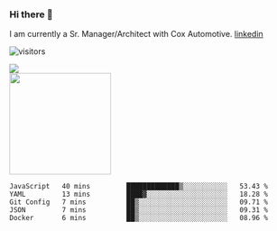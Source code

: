 ### Hi there 👋

I am currently a Sr. Manager/Architect with Cox Automotive. 
[linkedin](https://www.linkedin.com/in/jefflindholm)

<!--
**jefflindholm/jefflindholm** is a ✨ _special_ ✨ repository because its `README.md` (this file) appears on your GitHub profile.

Here are some ideas to get you started:

- 🔭 I’m currently working on ...
- 🌱 I’m currently learning ...
- 👯 I’m looking to collaborate on ...
- 🤔 I’m looking for help with ...
- 💬 Ask me about ...
- 📫 How to reach me: ...
- 😄 Pronouns: ...
- ⚡ Fun fact: ...
-->
![visitors](https://visitor-badge.glitch.me/badge?page_id=page.id)

<img align="center" src="https://github-readme-stats.vercel.app/api/top-langs/?username=jefflindholm&hide=java,html&title_color=ffffff&text_color=c9cacc&icon_color=2bbc8a&bg_color=1d1f21" />
<br/>
<img height="180em" src="https://github-readme-stats.vercel.app/api?username=jefflindholm&show_icons=true&hide_border=true&&count_private=true&include_all_commits=true" />

<!--START_SECTION:waka-->
```text
JavaScript   40 mins         █████████████▒░░░░░░░░░░░   53.43 % 
YAML         13 mins         ████▓░░░░░░░░░░░░░░░░░░░░   18.28 % 
Git Config   7 mins          ██▒░░░░░░░░░░░░░░░░░░░░░░   09.71 % 
JSON         7 mins          ██▒░░░░░░░░░░░░░░░░░░░░░░   09.31 % 
Docker       6 mins          ██▒░░░░░░░░░░░░░░░░░░░░░░   08.96 % 
```
<!--END_SECTION:waka-->
